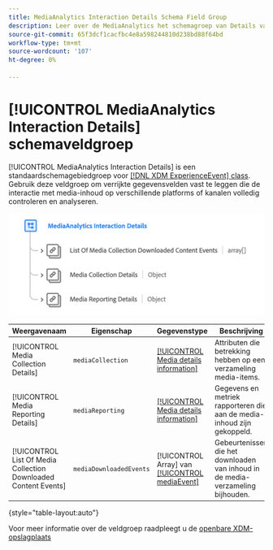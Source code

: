 ```yaml
---
title: MediaAnalytics Interaction Details Schema Field Group
description: Leer over de MediaAnalytics het schemagroep van Details van de Interactie.
source-git-commit: 65f3dcf1cacfbc4e8a598244810d238bd88f64bd
workflow-type: tm+mt
source-wordcount: '107'
ht-degree: 0%

---
```


# [!UICONTROL MediaAnalytics Interaction Details] schemaveldgroep

[!UICONTROL MediaAnalytics Interaction Details] is een standaardschemagebiedgroep voor [[!DNL XDM ExperienceEvent] class](../../classes/experienceevent.md). Gebruik deze veldgroep om verrijkte gegevensvelden vast te leggen die de interactie met media-inhoud op verschillende platforms of kanalen volledig controleren en analyseren.

![Een schema van het schema [!UICONTROL MediaAnalytics Interaction Details] schemaveldgroep.](../../images/field-groups/mediaanalytics-interaction.png)

| Weergavenaam | Eigenschap | Gegevenstype | Beschrijving |
|---| --- | --- | --- |
| [!UICONTROL Media Collection Details] | `mediaCollection` | [[!UICONTROL Media details information]](../../data-types/media-details-information.md) | Attributen die betrekking hebben op een verzameling media-items. |
| [!UICONTROL Media Reporting Details] | `mediaReporting` | [[!UICONTROL Media details information]](../../data-types/media-details-information.md) | Gegevens en metriek rapporteren die aan de media-inhoud zijn gekoppeld. |
| [!UICONTROL List Of Media Collection Downloaded Content Events] | `mediaDownloadedEvents` | [!UICONTROL Array] van [[!UICONTROL mediaEvent]](../../data-types/media-event-information.md) | Gebeurtenissen die het downloaden van inhoud in de media-verzameling bijhouden. |

{style="table-layout:auto"}

Voor meer informatie over de veldgroep raadpleegt u de [openbare XDM-opslagplaats](https://github.com/adobe/xdm/blob/master/components/fieldgroups/experience-event/experienceevent-media-analytics.schema.json)
